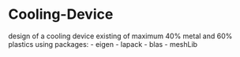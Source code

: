 # Cooling-Device
design of a cooling device existing of maximum 40% metal and 60% plastics
using packages:
	- eigen
	- lapack
	- blas
	- meshLib
